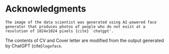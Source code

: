 # Acknowledgments

    The image of the data scientist was generated using AI-powered face generator that produces photos of people who do not exist at a resolution of 1024x1024 pixels {cite} `chatgpt'.


  The contents of CV and Cover letter are modified from the output generated by ChatGPT {cite}`logoface`.
    





